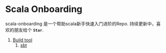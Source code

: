 # Scala Onboarding
scala-onboarding 是一个帮助scala新手快速入门进阶的Repo.
持续更新中，喜欢的朋友给个 **`Star`**.

1. [Build tool](./build-tool)
   1. [sbt](./build-tool/sbt.md)
